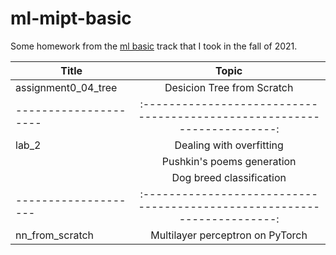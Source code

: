 # ml-mipt-basic
 Some homework from the [ml basic](https://github.com/girafe-ai/ml-mipt/tree/21f_basic) track that I took in the fall of 2021.

| Title               | Topic                                                                  | 
| --------------------|:----------------------------------------------------------------------:| 
| assignment0_04_tree | Desicion Tree from Scratch                                             | 
|---------------------|:----------------------------------------------------------------------:|
| lab_2               | Dealing with overfitting                                               |
|                     | Pushkin's poems generation                                             |
|                     | Dog breed classification                                               |   
| --------------------|:----------------------------------------------------------------------:|
| nn_from_scratch     | Multilayer perceptron on PyTorch                                       |   
